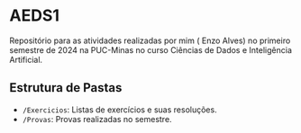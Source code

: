 # AEDS1
Repositório para as atividades realizadas por mim ( Enzo Alves) no primeiro semestre de 2024 na PUC-Minas no curso Ciências de Dados e Inteligência Artificial.

## Estrutura de Pastas
- `/Exercicios`: Listas de exercícios e suas resoluções.
- `/Provas`: Provas realizadas no semestre.
